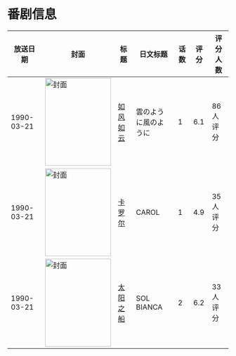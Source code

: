 # 番剧信息

|放送日期|封面|标题|日文标题|话数|评分|评分人数|
|---|---|---|---|---|---|---|
|1990-03-21|<img src="https://lain.bgm.tv/pic/cover/c/6f/91/25425_i33Vx.jpg" alt="封面" style="width:150px;height:200px;object-fit:cover;">|[如风如云](https://bangumi.tv/subject/25425)|雲のように風のように|1|6.1|86人评分|
|1990-03-21|<img src="https://lain.bgm.tv/pic/cover/c/0f/f9/38312_8ZJE0.jpg" alt="封面" style="width:150px;height:200px;object-fit:cover;">|[卡罗尔](https://bangumi.tv/subject/38312)|CAROL|1|4.9|35人评分|
|1990-03-21|<img src="https://lain.bgm.tv/pic/cover/c/ff/2b/49570_qdlFU.jpg" alt="封面" style="width:150px;height:200px;object-fit:cover;">|[太阳之船](https://bangumi.tv/subject/49570)|SOL BIANCA|2|6.2|33人评分|
